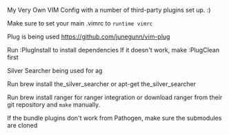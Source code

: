 My Very Own VIM Config with a number of third-party plugins set up. :)

Make sure to set your main .vimrc to `runtime vimrc`

Plug is being used
https://github.com/junegunn/vim-plug

Run :PlugInstall to install dependencies
If it doesn't work, make :PlugClean first

Silver Searcher being used for ag

Run brew install the_silver_searcher
or apt-get the_silver_searcher

Run brew install ranger for ranger integration
or download ranger from their git repository and `make` manually.

If the bundle plugins don't work from Pathogen, make sure the submodules are cloned
